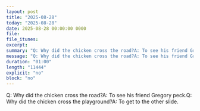 ```yaml
---
layout: post
title: "2025-08-28"
today: "2025-08-28"
date: 2025-08-28 00:00:00 0000
file:
file_itunes:
excerpt:
summary: "Q: Why did the chicken cross the road?A: To see his friend Gregory peck.Q: Why did the chicken cross the playground?A: To get to the other slide."
message: "Q: Why did the chicken cross the road?A: To see his friend Gregory peck.Q: Why did the chicken cross the playground?A: To get to the other slide."
duration: "01:00"
length: "11444"
explicit: "no"
block: "no"
---
```

Q: Why did the chicken cross the road?A: To see his friend Gregory peck.Q: Why did the chicken cross the playground?A: To get to the other slide.

